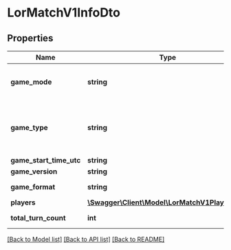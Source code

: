 # LorMatchV1InfoDto

## Properties
Name | Type | Description | Notes
------------ | ------------- | ------------- | -------------
**game_mode** | **string** | (Legal values:  Constructed,  Expeditions,  Tutorial) | 
**game_type** | **string** | (Legal values:  Ranked,  Normal,  AI,  Tutorial,  VanillaTrial,  Singleton,  StandardGauntlet) | 
**game_start_time_utc** | **string** |  | 
**game_version** | **string** |  | 
**game_format** | **string** | (Legal values:  standard,  eternal) | 
**players** | [**\Swagger\Client\Model\LorMatchV1PlayerDto[]**](LorMatchV1PlayerDto.md) |  | 
**total_turn_count** | **int** | Total turns taken by both players. | 

[[Back to Model list]](../README.md#documentation-for-models) [[Back to API list]](../README.md#documentation-for-api-endpoints) [[Back to README]](../README.md)


